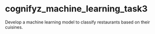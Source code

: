 # cognifyz_machine_learning_task3
Develop a machine learning model to classify restaurants based on their cuisines.
